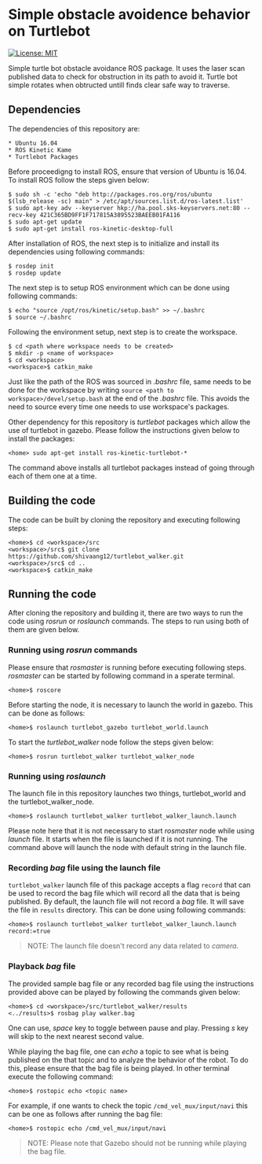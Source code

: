 # Simple obstacle avoidence behavior on Turtlebot
[![License: MIT](https://img.shields.io/badge/License-MIT-yellow.svg)](https://opensource.org/licenses/MIT)

Simple turtle bot obstacle avoidance ROS package. It uses the laser scan published data to check for obstruction in its path to avoid it. Turtle bot simple rotates when obtructed untill finds clear safe way to traverse. 

## Dependencies 
The dependencies of this repository are:

```
* Ubuntu 16.04
* ROS Kinetic Kame
* Turtlebot Packages
```

Before proceedigng to install ROS, ensure that version of Ubuntu is 16.04. To install ROS follow the steps given below:

```
$ sudo sh -c 'echo "deb http://packages.ros.org/ros/ubuntu $(lsb_release -sc) main" > /etc/apt/sources.list.d/ros-latest.list'
$ sudo apt-key adv --keyserver hkp://ha.pool.sks-keyservers.net:80 --recv-key 421C365BD9FF1F717815A3895523BAEEB01FA116
$ sudo apt-get update
$ sudo apt-get install ros-kinetic-desktop-full
```

After installation of ROS, the next step is to initialize and install its dependencies using following commands:

```
$ rosdep init
$ rosdep update 
```

The next step is to setup ROS environment which can be done using following commands:

```
$ echo "source /opt/ros/kinetic/setup.bash" >> ~/.bashrc
$ source ~/.bashrc
```

Following the environment setup, next step is to create the workspace.

```
$ cd <path where workspace needs to be created>
$ mkdir -p <name of workspace>
$ cd <workspace>
<workspace>$ catkin_make
```

Just like the path of the ROS was sourced in *.bashrc* file, same needs to be done for the workspace by writing `source <path to workspace>/devel/setup.bash` at the end of the *.bashrc* file.
This avoids the need to source every time one needs to use workspace's packages.

Other dependency for this repository is *turtlebot* packages which allow the use of turtlebot in gazebo. Please follow the instructions given below to install the packages:
```
<home> sudo apt-get install ros-kinetic-turtlebot-*
```
The command above installs all turtlebot packages instead of going through each of them one at a time. 

## Building the code

The code can be built by cloning the repository and executing following steps:
```
<home>$ cd <workspace>/src
<workspace>/src$ git clone https://github.com/shivaang12/turtlebot_walker.git
<workspace>/src$ cd ..
<workspace>$ catkin_make 
```

## Running the code

After cloning the repository and building it, there are two ways to run the code using *rosrun* or *roslaunch* commands. The steps to run using both of them are given below.

### Running using *rosrun* commands
Please ensure that *rosmaster* is running before executing following steps. *rosmaster* can be started by following command in a sperate terminal.
```
<home>$ roscore
```

Before starting the node, it is necessary to launch the world in gazebo. This can be done as follows:
```
<home>$ roslaunch turtlebot_gazebo turtlebot_world.launch
```

To start the *turtlebot_walker* node follow the steps given below:
```
<home>$ rosrun turtlebot_walker turtlebot_walker_node
```

### Running using *roslaunch* 
The launch file in this repository launches two things, turtlebot_world and the turtlebot_walker_node. 
```
<home>$ roslaunch turtlebot_walker turtlebot_walker_launch.launch 
```

Please note here that it is not necessary to start *rosmaster* node while using *launch* file. It starts when the file is launched if it is not running. The command above will launch the node with default string in the launch file. 

### Recording *bag* file using the launch file

`turtlebot_walker` launch file of this package accepts a flag `record` that can be used to record the bag file which will record all the data that is being published. By default, the launch file will not record a *bag* file. It will save the file in `results` directory. This can be done using following commands:
```
<home>$ roslaunch turtlebot_walker turtlebot_walker_launch.launch record:=true
```

>NOTE: The launch file doesn't record any data related to *camera*.

### Playback *bag* file
The provided sample bag file or any recorded bag file using the instructions provided above can be played by following the commands given below:
```
<home>$ cd <worskpace>/src/turtlebot_walker/results
<../results>$ rosbag play walker.bag
```

One can use, *space* key to toggle between pause and play. Pressing *s* key will skip to the next nearest second value. 

While playing the bag file, one can *echo* a topic to see what is being published on the that topic and to analyze the behavior of the robot. To do this, please ensure that the bag file is being played. In other terminal execute the following command:
```
<home>$ rostopic echo <topic name>
```

For example, if one wants to check the topic `/cmd_vel_mux/input/navi` this can be one as follows after running the bag file:
```
<home>$ rostopic echo /cmd_vel_mux/input/navi
```

>NOTE: Please note that Gazebo should not be running while playing the bag file.